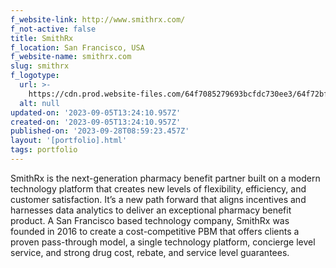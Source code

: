 ```yaml
---
f_website-link: http://www.smithrx.com/
f_not-active: false
title: SmithRx
f_location: San Francisco, USA
f_website-name: smithrx.com
slug: smithrx
f_logotype:
  url: >-
    https://cdn.prod.website-files.com/64f7085279693bcfdc730ee3/64f72bf59ef241c244457c9f_smithrx.png
  alt: null
updated-on: '2023-09-05T13:24:10.957Z'
created-on: '2023-09-05T13:24:10.957Z'
published-on: '2023-09-28T08:59:23.457Z'
layout: '[portfolio].html'
tags: portfolio
---
```


SmithRx is the next-generation pharmacy benefit partner built on a modern technology platform that creates new levels of flexibility, efficiency, and customer satisfaction. It’s a new path forward that aligns incentives and harnesses data analytics to deliver an exceptional pharmacy benefit product. A San Francisco based technology company, SmithRx was founded in 2016 to create a cost-competitive PBM that offers clients a proven pass-through model, a single technology platform, concierge level service, and strong drug cost, rebate, and service level guarantees.  

  

‍
